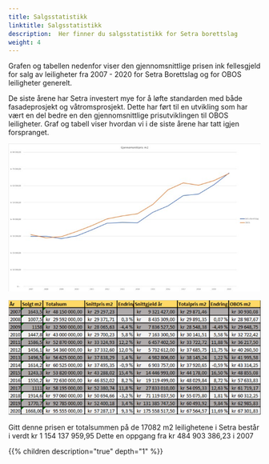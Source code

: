 ```yaml
---
title: Salgsstatistikk
linktitle: Salgsstatistikk
description:  Her finner du salgsstatistikk for Setra borettslag
weight: 4
---
```


Grafen og tabellen nedenfor viser den gjennomsnittlige prisen ink fellesgjeld for salg av leiligheter fra 2007 - 2020 for Setra Borettslag og for OBOS leiligheter generelt.  

De siste årene har Setra investert mye for å løfte standarden med både fasadeprosjekt og våtromsprosjekt.  Dette har ført til en utvikling som har vært en del bedre en den gjennomsnittlige prisutviklingen til OBOS leiligheter. Graf og tabell viser hvordan vi i de siste årene har tatt igjen forspranget. 

![Gjennomsnitpris](gjennomsnittpris3.jpg "Gjennomsnittpris")

![Salstatisitkk](salgstatistikktabell.png "Salgstatistikk")
 
Gitt denne prisen er totalsummen på de 17082 m2 leilighetene i Setra består i verdt  kr 1 154 137 959,95 Dette en oppgang fra  kr 484 903 386,23 i 2007

{{% children description="true" depth="1" %}}

